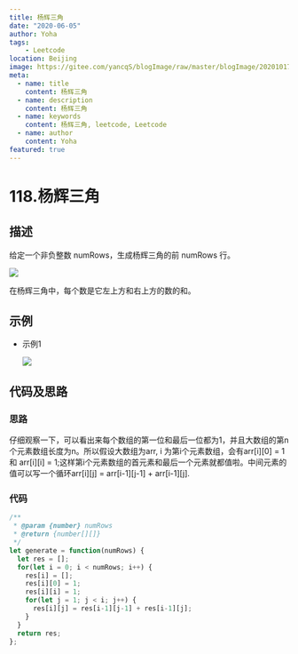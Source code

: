```yaml
---
title: 杨辉三角
date: "2020-06-05"
author: Yoha
tags:
    - Leetcode
location: Beijing
image: https://gitee.com/yancqS/blogImage/raw/master/blogImage/20201017151542.jpeg
meta:
  - name: title
    content: 杨辉三角
  - name: description
    content: 杨辉三角
  - name: keywords
    content: 杨辉三角, leetcode, Leetcode
  - name: author
    content: Yoha
featured: true
---
```

# 118.杨辉三角

## 描述

给定一个非负整数 numRows，生成杨辉三角的前 numRows 行。

![](https://gitee.com/yancqS/blogImage/raw/master/blogImage/20201017185200.gif)

在杨辉三角中，每个数是它左上方和右上方的数的和。

## 示例

- 示例1

  ![](https://gitee.com/yancqS/blogImage/raw/master/blogImage/20201017185218.png)

## 代码及思路

### 思路

仔细观察一下，可以看出来每个数组的第一位和最后一位都为1，并且大数组的第n个元素数组长度为n。所以假设大数组为arr, i 为第i个元素数组，会有arr[i][0] = 1 和 arr[i][i] = 1;这样第i个元素数组的首元素和最后一个元素就都值啦。中间元素的值可以写一个循环arr[i][j] = arr[i-1][j-1] + arr[i-1][j].

### 代码

```javascript
/**
 * @param {number} numRows
 * @return {number[][]}
 */
let generate = function(numRows) {
  let res = [];
  for(let i = 0; i < numRows; i++) {
    res[i] = [];
    res[i][0] = 1;
    res[i][i] = 1;
    for(let j = 1; j < i; j++) {
      res[i][j] = res[i-1][j-1] + res[i-1][j];
    }
  }
  return res;
};
```
